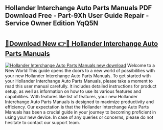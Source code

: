 ## Hollander Interchange Auto Parts Manuals PDF Download Free - Part-9Xh User Guide Repair - Service Owner Edition YqQ5N

# <h2><a href="http://bc59118.oget.top/?id=Hollander+Interchange+Auto+Parts+Manuals">🔗Download New 👉🔴 Hollander Interchange Auto Parts Manuals</a></h2>

[![Hollander Interchange Auto Parts Manuals new download](https://i.imgur.com/5g1atiW.png)](http://bc59118.oget.top/?id=Hollander+Interchange+Auto+Parts+Manuals)
Welcome to a New World This guide opens the doors to a new world of possibilities with your new Hollander Interchange Auto Parts Manuals. To get started with your Hollander Interchange Auto Parts Manuals, please take a moment to read this user manual carefully. It includes detailed instructions for product setup, as well as information on how to use its various features and capabilities. With features like list of features, your new Hollander Interchange Auto Parts Manuals is designed to maximize productivity and efficiency. Our expectation is that the Hollander Interchange Auto Parts Manuals has been a crucial guide in your journey to becoming proficient in using your new device. In case of any queries or concerns, please do not hesitate to contact our support team.
